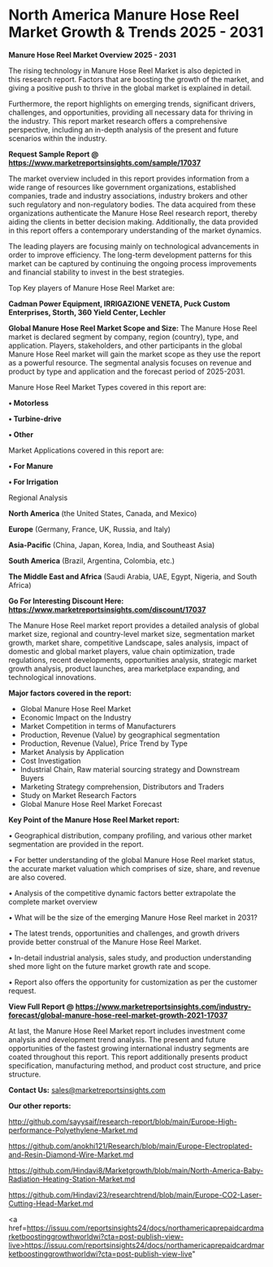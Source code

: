 # North America Manure Hose Reel Market Growth & Trends 2025 - 2031

<Strong> Manure Hose Reel Market Overview 2025 - 2031</strong>

The rising technology in Manure Hose Reel Market is also depicted in this research report. Factors that are boosting the growth of the market, and giving a positive push to thrive in the global market is explained in detail.

Furthermore, the report highlights on emerging trends, significant drivers, challenges, and opportunities, providing all necessary data for thriving in the industry. This report market research offers a comprehensive perspective, including an in-depth analysis of the present and future scenarios within the industry.

<strong>Request Sample Report @ <a href=https://www.marketreportsinsights.com/sample/17037>https://www.marketreportsinsights.com/sample/17037</a></strong>

The market overview included in this report provides information from a wide range of resources like government organizations, established companies, trade and industry associations, industry brokers and other such regulatory and non-regulatory bodies. The data acquired from these organizations authenticate the Manure Hose Reel research report, thereby aiding the clients in better decision making. Additionally, the data provided in this report offers a contemporary understanding of the market dynamics.

The leading players are focusing mainly on technological advancements in order to improve efficiency. The long-term development patterns for this market can be captured by continuing the ongoing process improvements and financial stability to invest in the best strategies.

Top Key players of Manure Hose Reel Market are:

<strong>Cadman Power Equipment, IRRIGAZIONE VENETA, Puck Custom Enterprises, Storth, 360 Yield Center, Lechler</strong>

<strong><b>Global Manure Hose Reel Market Scope and Size:</b></strong>
The Manure Hose Reel market is declared segment by company, region (country), type, and application. Players, stakeholders, and other participants in the global Manure Hose Reel market will gain the market scope as they use the report as a powerful resource. The segmental analysis focuses on revenue and product by type and application and the forecast period of 2025-2031.

Manure Hose Reel Market Types covered in this report are:

<strong>• Motorless

• Turbine-drive

• Other</strong>

Market Applications covered in this report are:

<strong>• For Manure

• For Irrigation</strong> 

Regional Analysis

<strong>North America</strong> (the United States, Canada, and Mexico)

<strong>Europe</strong> (Germany, France, UK, Russia, and Italy)

<strong>Asia-Pacific</strong> (China, Japan, Korea, India, and Southeast Asia)

<strong>South America</strong> (Brazil, Argentina, Colombia, etc.)

<strong>The Middle East and Africa</strong> (Saudi Arabia, UAE, Egypt, Nigeria, and South Africa)

<strong>Go For Interesting Discount Here: <a href=https://www.marketreportsinsights.com/discount/17037>https://www.marketreportsinsights.com/discount/17037</a></strong>

The Manure Hose Reel market report provides a detailed analysis of global market size, regional and country-level market size, segmentation market growth, market share, competitive Landscape, sales analysis, impact of domestic and global market players, value chain optimization, trade regulations, recent developments, opportunities analysis, strategic market growth analysis, product launches, area marketplace expanding, and technological innovations.

<strong><b>Major factors covered in the report:</b></strong>
<ul>
  <li>Global Manure Hose Reel Market </li>
  <li>Economic Impact on the Industry</li>
  <li>Market Competition in terms of Manufacturers</li>
  <li>Production, Revenue (Value) by geographical segmentation</li>
  <li>Production, Revenue (Value), Price Trend by Type</li>
  <li>Market Analysis by Application</li>
  <li>Cost Investigation</li>
  <li>Industrial Chain, Raw material sourcing strategy and Downstream Buyers</li>
  <li>Marketing Strategy comprehension, Distributors and Traders</li>
  <li>Study on Market Research Factors</li>
  <li>Global Manure Hose Reel Market Forecast</li>
</ul>

<strong><b>Key Point of the Manure Hose Reel Market report:</b></strong>

• Geographical distribution, company profiling, and various other market segmentation are provided in the report.

• For better understanding of the global Manure Hose Reel market status, the accurate market valuation which comprises of size, share, and revenue are also covered.

• Analysis of the competitive dynamic factors better extrapolate the complete market overview

• What will be the size of the emerging Manure Hose Reel market in 2031?

• The latest trends, opportunities and challenges, and growth drivers provide better construal of the Manure Hose Reel Market.

• In-detail industrial analysis, sales study, and production understanding shed more light on the future market growth rate and scope.

• Report also offers the opportunity for customization as per the customer request.

<strong><b>View Full Report @ <a href=https://www.marketreportsinsights.com/industry-forecast/global-manure-hose-reel-market-growth-2021-17037>https://www.marketreportsinsights.com/industry-forecast/global-manure-hose-reel-market-growth-2021-17037</a></b></strong>


At last, the Manure Hose Reel Market report includes investment come analysis and development trend analysis. The present and future opportunities of the fastest growing international industry segments are coated throughout this report. This report additionally presents product specification, manufacturing method, and product cost structure, and price structure.

<strong>Contact Us:</strong>
sales@marketreportsinsights.com

<strong>Our other reports:</strong>

<a href=http://github.com/sayysaif/research-report/blob/main/Europe-High-performance-Polyethylene-Market.md>http://github.com/sayysaif/research-report/blob/main/Europe-High-performance-Polyethylene-Market.md</a>

<a href=https://github.com/anokhi121/Research/blob/main/Europe-Electroplated-and-Resin-Diamond-Wire-Market.md>https://github.com/anokhi121/Research/blob/main/Europe-Electroplated-and-Resin-Diamond-Wire-Market.md</a>

<a href=https://github.com/Hindavi8/Marketgrowth/blob/main/North-America-Baby-Radiation-Heating-Station-Market.md>https://github.com/Hindavi8/Marketgrowth/blob/main/North-America-Baby-Radiation-Heating-Station-Market.md</a>

<a href=https://github.com/Hindavi23/researchtrend/blob/main/Europe-CO2-Laser-Cutting-Head-Market.md>https://github.com/Hindavi23/researchtrend/blob/main/Europe-CO2-Laser-Cutting-Head-Market.md</a>

<a href=https://issuu.com/reportsinsights24/docs/northamericaprepaidcardmarketboostinggrowthworldwi?cta=post-publish-view-live>https://issuu.com/reportsinsights24/docs/northamericaprepaidcardmarketboostinggrowthworldwi?cta=post-publish-view-live</a>"

